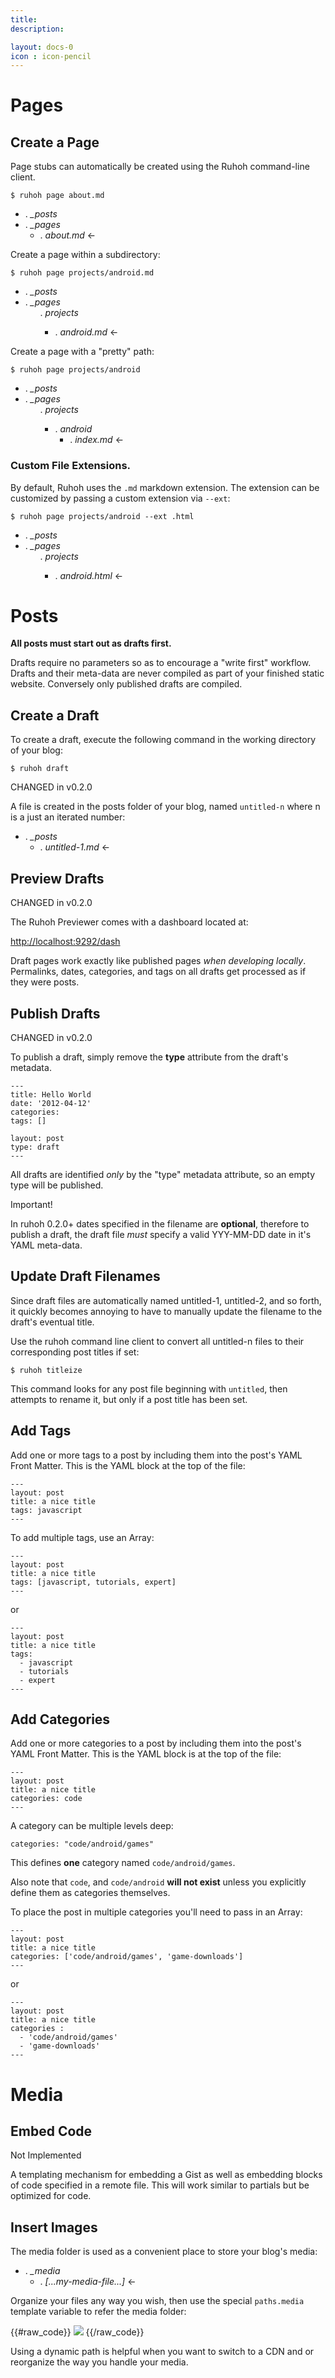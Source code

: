 ```yaml
---
title:
description:

layout: docs-0
icon : icon-pencil
---
```



# Pages

## Create a Page

Page stubs can automatically be created using the Ruhoh command-line client.

    $ ruhoh page about.md

<ul class="folder-tree">
  <li><span class="ui-silk inline ui-silk-folder">.</span> <em>_posts</em></li>
  <li>
    <span class="ui-silk inline ui-silk-folder">.</span> <em>_pages</em>
    <ul>
      <li><span class="ui-silk inline ui-silk-page-white-text">.</span> <em>about.md</em> &larr;</li>
    </ul>
  </li>
</ul>
    
Create a page within a subdirectory:

    $ ruhoh page projects/android.md

<ul class="folder-tree">
  <li><span class="ui-silk inline ui-silk-folder">.</span> <em>_posts</em></li>
  <li>
    <span class="ui-silk inline ui-silk-folder">.</span> <em>_pages</em>
    <ul>
      <span class="ui-silk inline ui-silk-folder">.</span> <em>projects</em>
      <ul>
        <li><span class="ui-silk inline ui-silk-page-white-text">.</span> <em>android.md</em> &larr;</li>
      </ul>
    </ul>
  </li>
</ul>
    
Create a page with a "pretty" path:

    $ ruhoh page projects/android

<ul class="folder-tree">
  <li><span class="ui-silk inline ui-silk-folder">.</span> <em>_posts</em></li>
  <li>
    <span class="ui-silk inline ui-silk-folder">.</span> <em>_pages</em>
    <ul>
      <span class="ui-silk inline ui-silk-folder">.</span> <em>projects</em>
      <ul>
        <li>
          <span class="ui-silk inline ui-silk-folder">.</span> <em>android</em>
          <ul>
            <li><span class="ui-silk inline ui-silk-page-white-text">.</span> <em>index.md</em> &larr;</li>
          </ul>
        </li>
      </ul>
    </ul>
  </li>
</ul>

### Custom File Extensions.


By default, Ruhoh uses the `.md` markdown extension.
The extension can be customized by passing a custom extension via `--ext`:

    $ ruhoh page projects/android --ext .html
    
<ul class="folder-tree">
  <li><span class="ui-silk inline ui-silk-folder">.</span> <em>_posts</em></li>
  <li>
    <span class="ui-silk inline ui-silk-folder">.</span> <em>_pages</em>
    <ul>
      <span class="ui-silk inline ui-silk-folder">.</span> <em>projects</em>
      <ul>
        <li><span class="ui-silk inline ui-silk-page-white-text">.</span> <em>android.html</em> &larr;</li>
      </ul>
    </ul>
  </li>
</ul>
    
# Posts

**All posts must start out as drafts first.**

Drafts require no parameters so as to encourage a "write first" workflow.
Drafts and their meta-data are never compiled as part of your finished static website.
Conversely only published drafts are compiled.

## Create a Draft

To create a draft, execute the following command in the working directory of your blog:

    $ ruhoh draft

<p><span class="label label-info">CHANGED in v0.2.0</span></p>

A file is created in the posts folder of your blog, named `untitled-n` where n is a just an iterated number:

<ul class="folder-tree">
  <li><span class="ui-silk inline ui-silk-folder">.</span> <em>_posts</em>
    <ul>
      <li><span class="ui-silk inline ui-silk-page-white-text">.</span> <em>untitled-1.md</em> &larr;</li>
    </ul>
  </li>
</ul>

## Preview Drafts

<p><span class="label label-info">CHANGED in v0.2.0</span></p>

The Ruhoh Previewer comes with a dashboard located at:

[http://localhost:9292/dash](http://localhost:9292/dash)

Draft pages work exactly like published pages _when developing locally_.
Permalinks, dates, categories, and tags on all drafts get processed as if they were posts.

## Publish Drafts

<p><span class="label label-info">CHANGED in v0.2.0</span></p>

To publish a draft, simply remove the **type** attribute from the draft's metadata.

    ---
    title: Hello World
    date: '2012-04-12'
    categories:
    tags: []

    layout: post
    type: draft
    ---

All drafts are identified _only_ by the "type" metadata attribute, so an empty type will be published.

<p><span class="label label-important">Important!</span></p>

In ruhoh 0.2.0+ dates specified in the filename are **optional**, therefore to publish a draft, 
the draft file _must_ specify a valid YYY-MM-DD date in it's YAML meta-data.



## Update Draft Filenames

Since draft files are automatically named untitled-1, untitled-2, and so forth,
it quickly becomes annoying to have to manually update the filename to the draft's eventual title.

Use the ruhoh command line client to convert all untitled-n files to their corresponding post titles if set:

    $ ruhoh titleize

This command looks for any post file beginning with `untitled`, then attempts to rename it, but only if a post title has been set.

## Add Tags

Add one or more tags to a post by including them into the post's YAML Front Matter.
This is the YAML block at the top of the file:

    ---
    layout: post
    title: a nice title
    tags: javascript
    ---
    
To add multiple tags, use an Array:

    ---
    layout: post
    title: a nice title
    tags: [javascript, tutorials, expert]
    ---

or

    ---
    layout: post
    title: a nice title
    tags: 
      - javascript
      - tutorials
      - expert
    ---
    
## Add Categories

Add one or more categories to a post by including them into the post's YAML Front Matter.
This is the YAML block is at the top of the file:

    ---
    layout: post
    title: a nice title
    categories: code
    ---
   
A category can be multiple levels deep:

    categories: "code/android/games"
    
This defines **one** category named `code/android/games`.

Also note that `code`, and `code/android` **will not exist** unless you explicitly define them as categories themselves.


To place the post in multiple categories you'll need to pass in an Array:

    ---
    layout: post
    title: a nice title
    categories: ['code/android/games', 'game-downloads']
    ---

or

    ---
    layout: post
    title: a nice title
    categories :
      - 'code/android/games'
      - 'game-downloads'
    ---


# Media

## Embed Code

<span class="label label-important">Not Implemented</span>


A templating mechanism for embedding a Gist as well as embedding blocks of code specified in a remote file.
This will work similar to partials but be optimized for code.

## Insert Images

The media folder is used as a convenient place to store your blog's media:

<ul class="folder-tree">
  <li><span class="ui-silk inline ui-silk-folder">.</span> <em class="template-light">_media</em><br>
    <ul>
      <li><span class="ui-silk inline ui-silk-picture">.</span> <em class="template">[...my-media-file...]</em> &larr;</li>
    </ul>
  </li>
</ul>

Organize your files any way you wish, then use the special `paths.media` template variable to refer the media folder:

{{#raw_code}}
<img src="{{paths.media}}/my-media-file.jpg">
{{/raw_code}}
    
Using a dynamic path is helpful when you want to switch to a CDN and or reorganize the way you handle your media.
